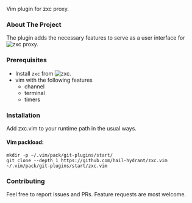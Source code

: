 Vim plugin for zxc proxy.

### About The Project
The plugin adds the necessary features to serve as a user interface for
![zxc][zxc] proxy.

### Prerequisites
* Install `zxc` from ![zxc][zxc].
* vim with the following features
    - channel
    - terminal
    - timers

### Installation
Add zxc.vim to your runtime path in the usual ways.

#### Vim packload:
```
mkdir -p ~/.vim/pack/git-plugins/start/
git clone --depth 1 https://github.com/hail-hydrant/zxc.vim ~/.vim/pack/git-plugins/start/zxc.vim
```

### Contributing
Feel free to report issues and PRs. Feature requests are most welcome.

[zxc]: https://github.com/hail-hydrant/zxc
